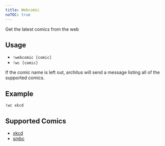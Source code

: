 ```yaml
---
title: Webcomic
noTOC: true
---
```


Get the latest comics from the web

## Usage
- `!webcomic [comic]`
- `!wc [comic]`

If the comic name is left out, architus will send a message listing all of the supported comics.

## Example
```
!wc xkcd
```

## Supported Comics
- [xkcd](https://xkcd.com)
- [smbc](https://smbc-comics.com)
